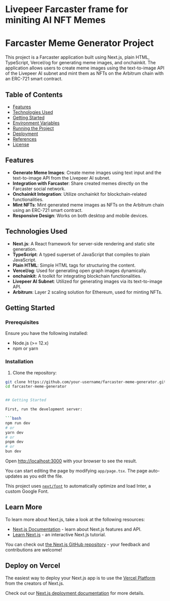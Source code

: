 # Livepeer Farcaster frame for miniting AI NFT Memes
# Farcaster Meme Generator Project

This project is a Farcaster application built using Next.js, plain HTML, TypeScript, Vercel/og for generating meme images, and onchainkit. The application allows users to create meme images using the text-to-image API of the Livepeer AI subnet and mint them as NFTs on the Arbitrum chain with an ERC-721 smart contract.

## Table of Contents

- [Features](#features)
- [Technologies Used](#technologies-used)
- [Getting Started](#getting-started)
- [Environment Variables](#environment-variables)
- [Running the Project](#running-the-project)
- [Deployment](#deployment)
- [References](#references)
- [License](#license)

## Features

- **Generate Meme Images**: Create meme images using text input and the text-to-image API from the Livepeer AI subnet.
- **Integration with Farcaster**: Share created memes directly on the Farcaster social network.
- **Onchainkit Integration**: Utilize onchainkit for blockchain-related functionalities.
- **Mint NFTs**: Mint generated meme images as NFTs on the Arbitrum chain using an ERC-721 smart contract.
- **Responsive Design**: Works on both desktop and mobile devices.

## Technologies Used

- **Next.js**: A React framework for server-side rendering and static site generation.
- **TypeScript**: A typed superset of JavaScript that compiles to plain JavaScript.
- **Plain HTML**: Simple HTML tags for structuring the content.
- **Vercel/og**: Used for generating open graph images dynamically.
- **onchainkit**: A toolkit for integrating blockchain functionalities.
- **Livepeer AI Subnet**: Utilized for generating images via its text-to-image API.
- **Arbitrum**: Layer 2 scaling solution for Ethereum, used for minting NFTs.

## Getting Started

### Prerequisites

Ensure you have the following installed:

- Node.js (>= 12.x)
- npm or yarn

### Installation

1. Clone the repository:

```bash
git clone https://github.com/your-username/farcaster-meme-generator.git
cd farcaster-meme-generator


## Getting Started

First, run the development server:

```bash
npm run dev
# or
yarn dev
# or
pnpm dev
# or
bun dev
```

Open [http://localhost:3000](http://localhost:3000) with your browser to see the result.

You can start editing the page by modifying `app/page.tsx`. The page auto-updates as you edit the file.

This project uses [`next/font`](https://nextjs.org/docs/basic-features/font-optimization) to automatically optimize and load Inter, a custom Google Font.

## Learn More

To learn more about Next.js, take a look at the following resources:

- [Next.js Documentation](https://nextjs.org/docs) - learn about Next.js features and API.
- [Learn Next.js](https://nextjs.org/learn) - an interactive Next.js tutorial.

You can check out [the Next.js GitHub repository](https://github.com/vercel/next.js/) - your feedback and contributions are welcome!

## Deploy on Vercel

The easiest way to deploy your Next.js app is to use the [Vercel Platform](https://vercel.com/new?utm_medium=default-template&filter=next.js&utm_source=create-next-app&utm_campaign=create-next-app-readme) from the creators of Next.js.

Check out our [Next.js deployment documentation](https://nextjs.org/docs/deployment) for more details.
